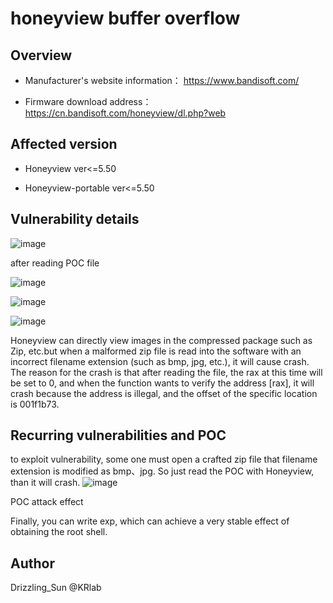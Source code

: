 # honeyview buffer overflow
## Overview
- Manufacturer's website information： https://www.bandisoft.com/ 

- Firmware download address：https://cn.bandisoft.com/honeyview/dl.php?web

## Affected version
- Honeyview ver<=5.50

- Honeyview-portable ver<=5.50

## Vulnerability details
![image](https://user-images.githubusercontent.com/65169560/200780665-a956fceb-3154-4dda-9659-06968ad5956e.png)

after reading POC file

![image](https://user-images.githubusercontent.com/65169560/200780769-9322349d-e1e0-4282-9238-55a6664a26c9.png)

![image](https://user-images.githubusercontent.com/65169560/200780852-b2d0205c-6154-4967-81cd-e27b4d3abc5c.png)

![image](https://user-images.githubusercontent.com/65169560/200781962-f9305f55-15d1-476f-8a43-86cb3676cbc2.png)

Honeyview can directly view images in the compressed package such as Zip, etc.but when a malformed zip file is read into the software with an incorrect filename extension (such as bmp, jpg, etc.), it will cause crash. The reason for the crash is that after reading the file, the rax at this time will be set to 0, and when the function wants to verify the address [rax], it will crash because the address is illegal, and the offset of the specific location is 001f1b73.

## Recurring vulnerabilities and POC
to exploit vulnerability, some one must open a crafted zip file that filename extension is modified as bmp、jpg. So just read the POC with Honeyview, than it will crash.
![image](https://user-images.githubusercontent.com/65169560/200785275-1baf0a76-451c-40a3-a90d-bb02b59610eb.png)

POC attack effect

Finally, you can write exp, which can achieve a very stable effect of obtaining the root shell.

## Author
Drizzling_Sun @KRlab
